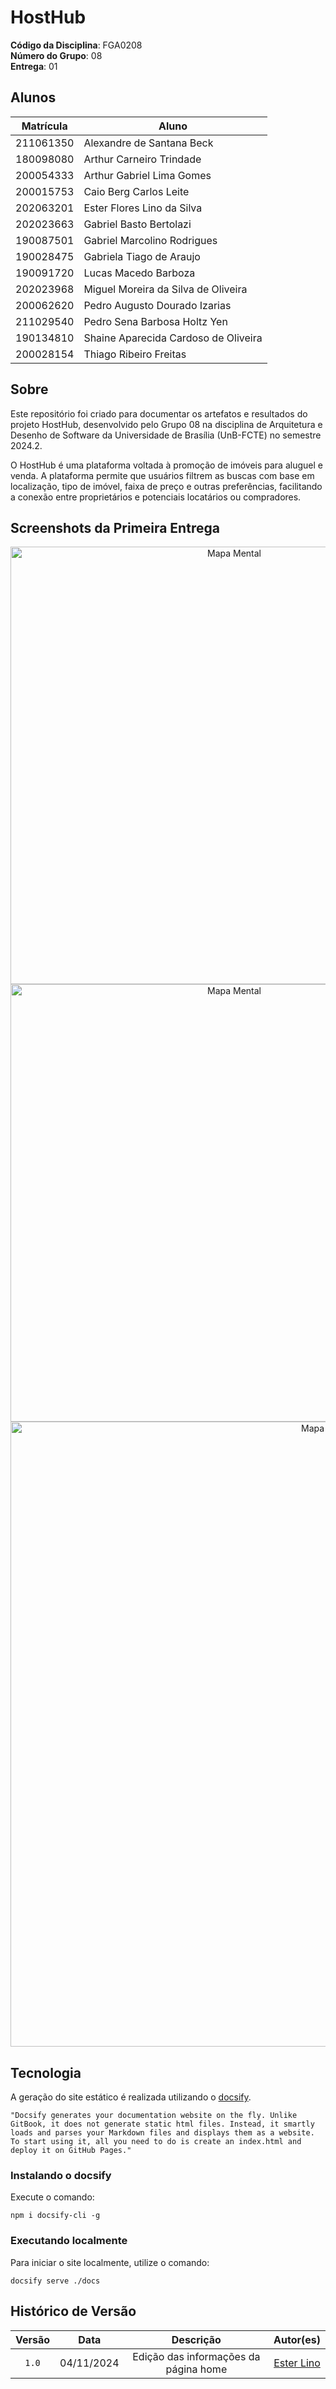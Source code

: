 # HostHub

**Código da Disciplina**: FGA0208<br>
**Número do Grupo**: 08<br>
**Entrega**: 01<br>

## Alunos

|Matrícula | Aluno |
| -- | -- |
| 211061350  | Alexandre de Santana Beck           |
| 180098080  | Arthur Carneiro Trindade            |
| 200054333  | Arthur Gabriel Lima Gomes           |
| 200015753  | Caio Berg Carlos Leite              |
| 202063201  | Ester Flores Lino da Silva          |
| 202023663  | Gabriel Basto Bertolazi             |
| 190087501  | Gabriel Marcolino Rodrigues         |
| 190028475  | Gabriela Tiago de Araujo            |
| 190091720  | Lucas Macedo Barboza                |
| 202023968  | Miguel Moreira da Silva de Oliveira |
| 200062620  | Pedro Augusto Dourado Izarias       |
| 211029540  | Pedro Sena Barbosa Holtz Yen        |
| 190134810  | Shaine Aparecida Cardoso de Oliveira|
| 200028154  | Thiago Ribeiro Freitas              |

## Sobre

Este repositório foi criado para documentar os artefatos e resultados do projeto HostHub, desenvolvido pelo Grupo 08 na disciplina de Arquitetura e Desenho de Software da Universidade de Brasília (UnB-FCTE) no semestre 2024.2.

O HostHub é uma plataforma voltada à promoção de imóveis para aluguel e venda. A plataforma permite que usuários filtrem as buscas com base em localização, tipo de imóvel, faixa de preço e outras preferências, facilitando a conexão entre proprietários e potenciais locatários ou compradores.

## Screenshots da Primeira Entrega

<div style="text-align: center;">
    <img src="images/mapa_mental.v2.jpg" alt="Mapa Mental" width="700px">
</div>

<div style="text-align: center;">
    <img src="images/BPMN_tema_v2.png" alt="Mapa Mental" width="700px">
</div>

<div style="text-align: center;">
    <img src="images/BPMN_Scrum.jpg" alt="Mapa Mental" width="1000px">
</div>

## Tecnologia

A geração do site estático é realizada utilizando o [docsify](https://docsify.js.org/).

```shell
"Docsify generates your documentation website on the fly. Unlike GitBook, it does not generate static html files. Instead, it smartly loads and parses your Markdown files and displays them as a website. To start using it, all you need to do is create an index.html and deploy it on GitHub Pages."
```

### Instalando o docsify

Execute o comando:

```shell
npm i docsify-cli -g
```

### Executando localmente

Para iniciar o site localmente, utilize o comando:

```shell
docsify serve ./docs
```

## Histórico de Versão

| Versão |    Data    |         Descrição          |  Autor(es)  |
| :----: | :--------: | :------------------------: | :---------: |
| `1.0`  | 04/11/2024 | Edição das informações da página home | [Ester Lino](https://github.com/esteerlino) |
